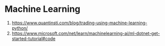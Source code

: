 # Machine Learning

1. https://www.quantinsti.com/blog/trading-using-machine-learning-python/
2. https://www.microsoft.com/net/learn/machinelearning-ai/ml-dotnet-get-started-tutorial#code
